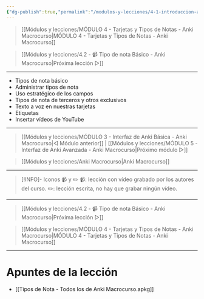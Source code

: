 ```yaml
---
{"dg-publish":true,"permalink":"/modulos-y-lecciones/4-1-introduccion-al-modulo-4-anki-macrocurso/","noteIcon":"","updated":"2024-05-15T22:20:32.120+02:00"}
---
```



> [[Módulos y lecciones/MÓDULO 4 - Tarjetas y Tipos de Notas - Anki Macrocurso\|MÓDULO 4 - Tarjetas y Tipos de Notas - Anki Macrocurso]]

> [[Módulos y lecciones/4.2 - 📹 Tipo de nota Básico - Anki Macrocurso\|Próxima lección ▷]]

---

- Tipos de nota básico
- Administrar tipos de nota
- Uso estratégico de los campos
- Tipos de nota de terceros y otros exclusivos
- Texto a voz en nuestras tarjetas
- Etiquetas
- Insertar vídeos de YouTube
---

> [[Módulos y lecciones/MÓDULO 3 - Interfaz de Anki Básica - Anki Macrocurso\|◁ Módulo anterior]] | [[Módulos y lecciones/MÓDULO 5 - Interfaz de Anki Avanzada - Anki Macrocurso\|Próximo módulo ▷]]

> [[Módulos y lecciones/Anki Macrocurso\|Anki Macrocurso]]

---

> [!INFO]- Iconos 📹 y ✏️
> 📹: lección con vídeo grabado por los autores del curso.
> ✏️: lección escrita, no hay que grabar ningún vídeo.


---

> [[Módulos y lecciones/4.2 - 📹 Tipo de nota Básico - Anki Macrocurso\|Próxima lección ▷]]

> [[Módulos y lecciones/MÓDULO 4 - Tarjetas y Tipos de Notas - Anki Macrocurso\|MÓDULO 4 - Tarjetas y Tipos de Notas - Anki Macrocurso]]

---

# Apuntes de la lección
- [[Tipos de Nota - Todos los de Anki Macrocurso.apkg]]